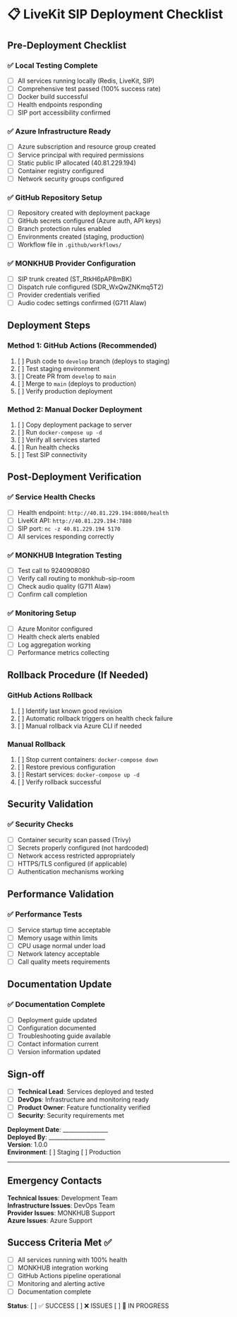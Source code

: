 # 📋 LiveKit SIP Deployment Checklist

## Pre-Deployment Checklist

### ✅ **Local Testing Complete**
- [ ] All services running locally (Redis, LiveKit, SIP)
- [ ] Comprehensive test passed (100% success rate)
- [ ] Docker build successful
- [ ] Health endpoints responding
- [ ] SIP port accessibility confirmed

### ✅ **Azure Infrastructure Ready**
- [ ] Azure subscription and resource group created
- [ ] Service principal with required permissions
- [ ] Static public IP allocated (40.81.229.194)
- [ ] Container registry configured
- [ ] Network security groups configured

### ✅ **GitHub Repository Setup**
- [ ] Repository created with deployment package
- [ ] GitHub secrets configured (Azure auth, API keys)
- [ ] Branch protection rules enabled
- [ ] Environments created (staging, production)
- [ ] Workflow file in `.github/workflows/`

### ✅ **MONKHUB Provider Configuration**
- [ ] SIP trunk created (ST_RtkH6pAP8mBK)
- [ ] Dispatch rule configured (SDR_WxQwZNKmq5T2)
- [ ] Provider credentials verified
- [ ] Audio codec settings confirmed (G711 Alaw)

## Deployment Steps

### **Method 1: GitHub Actions (Recommended)**
1. [ ] Push code to `develop` branch (deploys to staging)
2. [ ] Test staging environment
3. [ ] Create PR from `develop` to `main`
4. [ ] Merge to `main` (deploys to production)
5. [ ] Verify production deployment

### **Method 2: Manual Docker Deployment**
1. [ ] Copy deployment package to server
2. [ ] Run `docker-compose up -d`
3. [ ] Verify all services started
4. [ ] Run health checks
5. [ ] Test SIP connectivity

## Post-Deployment Verification

### ✅ **Service Health Checks**
- [ ] Health endpoint: `http://40.81.229.194:8080/health`
- [ ] LiveKit API: `http://40.81.229.194:7880`
- [ ] SIP port: `nc -z 40.81.229.194 5170`
- [ ] All services responding correctly

### ✅ **MONKHUB Integration Testing**
- [ ] Test call to 9240908080
- [ ] Verify call routing to monkhub-sip-room
- [ ] Check audio quality (G711 Alaw)
- [ ] Confirm call completion

### ✅ **Monitoring Setup**
- [ ] Azure Monitor configured
- [ ] Health check alerts enabled
- [ ] Log aggregation working
- [ ] Performance metrics collecting

## Rollback Procedure (If Needed)

### **GitHub Actions Rollback**
1. [ ] Identify last known good revision
2. [ ] Automatic rollback triggers on health check failure
3. [ ] Manual rollback via Azure CLI if needed

### **Manual Rollback**
1. [ ] Stop current containers: `docker-compose down`
2. [ ] Restore previous configuration
3. [ ] Restart services: `docker-compose up -d`
4. [ ] Verify rollback successful

## Security Validation

### ✅ **Security Checks**
- [ ] Container security scan passed (Trivy)
- [ ] Secrets properly configured (not hardcoded)
- [ ] Network access restricted appropriately
- [ ] HTTPS/TLS configured (if applicable)
- [ ] Authentication mechanisms working

## Performance Validation

### ✅ **Performance Tests**
- [ ] Service startup time acceptable
- [ ] Memory usage within limits
- [ ] CPU usage normal under load
- [ ] Network latency acceptable
- [ ] Call quality meets requirements

## Documentation Update

### ✅ **Documentation Complete**
- [ ] Deployment guide updated
- [ ] Configuration documented
- [ ] Troubleshooting guide available
- [ ] Contact information current
- [ ] Version information updated

## Sign-off

- [ ] **Technical Lead**: Services deployed and tested
- [ ] **DevOps**: Infrastructure and monitoring ready
- [ ] **Product Owner**: Feature functionality verified
- [ ] **Security**: Security requirements met

**Deployment Date**: ________________  
**Deployed By**: ____________________  
**Version**: 1.0.0  
**Environment**: [ ] Staging [ ] Production

---

## Emergency Contacts

**Technical Issues**: Development Team  
**Infrastructure Issues**: DevOps Team  
**Provider Issues**: MONKHUB Support  
**Azure Issues**: Azure Support

## Success Criteria Met ✅

- [ ] All services running with 100% health
- [ ] MONKHUB integration working
- [ ] GitHub Actions pipeline operational
- [ ] Monitoring and alerting active
- [ ] Documentation complete

**Status**: [ ] ✅ SUCCESS [ ] ❌ ISSUES [ ] 🔄 IN PROGRESS